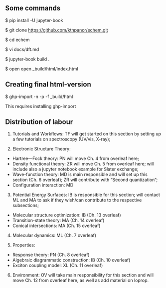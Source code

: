 ## Some commands

$ pip install -U jupyter-book

$ git clone https://github.com/kthpanor/echem.git

$ cd echem

$ vi docs/dft.md

$ jupyter-book build .

$ open open _build/html/index.html


## Creating final html-version

$ ghp-import -n -p -f _build/html

This requires installing ghp-import

## Distribution of labour

1. Tutorials and Workflows: TF will get started on this section by setting up a few tutorials on spectroscopy (UV/vis, X-ray);

2. Electronic Structure Theory:
  -  Hartree—Fock theory: PN will move Ch. 4 from overleaf here;
  -  Density functional theory: ZR will move Ch. 5 from overleaf here; will include also a jupyter notebook example for Slater exchange;
  -  Wave-function theory: MD is main responsible and will set up this section (Ch. 6 overleaf); ZR will contribute with “Second quantization”;
  -  Configuration interaction: MD

3. Potential Energy Surfaces: IB is responsible for this section; will contact ML and MA to ask if they wish/can contribute to the respective subsections;
  -  Molecular structure optimization: IB (Ch. 13 overleaf)
  -  Transition-state theory: MA (Ch. 14 overleaf)
  -  Conical intersections: MA (Ch. 15 overleaf)

4. Molecular dynamics: ML (Ch. 7 overleaf)

5. Properties:
  - Response theory: PN (Ch. 8 overleaf)
  - Algebraic diagrammatic construction: IB (Ch. 10 overleaf)
  - Exciton coupling model: XL (Ch. 11 overleaf)

6. Environment: OV will take main responsibility for this section and will move Ch. 12 from overleaf here, as well as add material on loprop.

